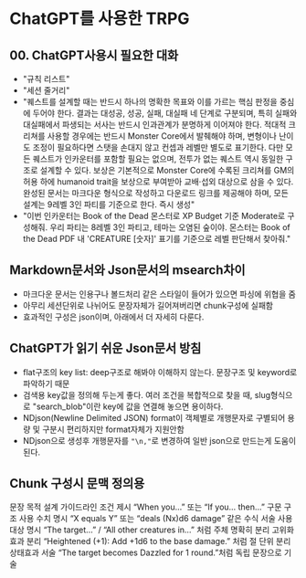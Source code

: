 # ChatGPT를 사용한 TRPG

## 00. ChatGPT사용시 필요한 대화
- "규칙 리스트"
- "세션 줄거리"
- "퀘스트를 설계할 때는 반드시 하나의 명확한 목표와 이를 가르는 핵심 판정을 중심에 두어야 한다. 결과는 대성공, 성공, 실패, 대실패 네 단계로 구분되며, 특히 실패와 대실패에서 파생되는 서사는 반드시 인과관계가 분명하게 이어져야 한다. 적대적 크리쳐를 사용할 경우에는 반드시 Monster Core에서 발췌해야 하며, 변형이나 난이도 조정이 필요하다면 스탯을 손대지 않고 컨셉과 레벨만 별도로 표기한다. 다만 모든 퀘스트가 인카운터를 포함할 필요는 없으며, 전투가 없는 퀘스트 역시 동일한 구조로 설계할 수 있다. 보상은 기본적으로 Monster Core에 수록된 크리쳐를 GM의 허용 하에 humanoid trait을 보상으로 부여받아 교배·섭외 대상으로 삼을 수 있다. 완성된 문서는 마크다운 형식으로 작성하고 다운로드 링크를 제공해야 하며, 모든 설계는 9레벨 3인 파티를 기준으로 한다. 즉시 생성"
- "이번 인카운터는 Book of the Dead 몬스터로 XP Budget 기준 Moderate로 구성해줘.
우리 파티는 8레벨 3인 파티고, 테마는 오염된 숲이야.
몬스터는 Book of the Dead PDF 내 'CREATURE [숫자]' 표기를 기준으로 레벨 판단해서 찾아줘."

## Markdown문서와 Json문서의 msearch차이
- 마크다운 문서는 인용구나 볼드처리 같은 스타일이 들어가 있으면 파싱에 위협을 줌
- 아무리 세션단위로 나뉘어도 문장자체가 길어져버리면 chunk구성에 실패함
- 효과적인 구성은 json이며, 아래에서 더 자세히 다룬다.

## ChatGPT가 읽기 쉬운 Json문서 방침
- flat구조의 key list: deep구조로 해봐야 이해하지 않는다. 문장구조 및 keyword로 파악하기 때문
- 검색용 key값을 정의해 두는게 좋다. 여러 조건을 복합적으로 찾을 때, slug형식으로 "search_blob"이란 key에 값을 연결해 놓으면 용이하다.
- NDjson(Newline Delimited JSON) format이 객체별로 개행문자로 구별되어 용량 및 구분시 편리하지만 format자체가 지원안함
- NDjson으로 생성후 개행문자를 `"\n,"`로 변경하여 일반 json으로 만드는게 도움이 된다.

## Chunk 구성시 문맥 정의용 

문장 목적
설계 가이드라인
조건 제시
“When you…” 또는 “If you… then…” 구문 구조 사용
수치 명시
“X equals Y” 또는 “deals (Nx)d6 damage” 같은 수식 서술 사용
대상 명시
“The target…” / “All other creatures in…” 처럼 주체 명확히 분리
고위화 효과 분리
“Heightened (+1): Add +1d6 to the base damage.” 처럼 절 단위 분리
상태효과 서술
“The target becomes Dazzled for 1 round.”처럼 독립 문장으로 기술
